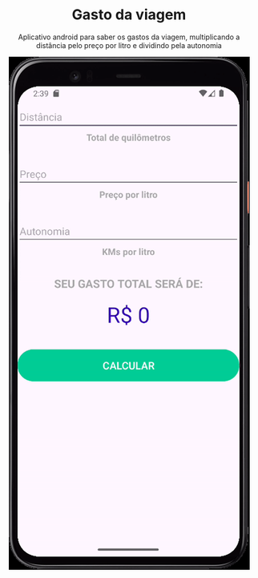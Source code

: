 <h1 align="center">Gasto da viagem</h1>
<p align="center">Aplicativo android para saber os gastos da viagem, multiplicando a distância pelo preço por litro e dividindo pela autonomia</p>
<p align="center">
  <img src="AndroidEmulator-Pixel_4_API_33_55542024-07-3023-39-29-ezgif.com-video-to-gif-converter.gif" >
</p>
